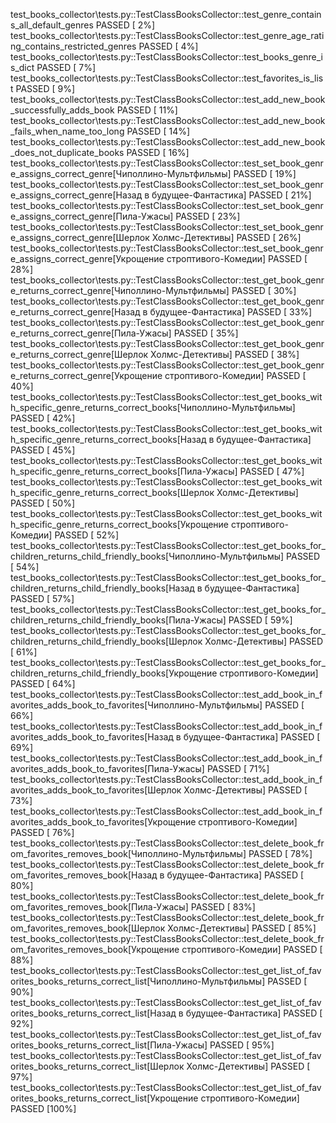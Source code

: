 test_books_collector\tests.py::TestClassBooksCollector::test_genre_contains_all_default_genres PASSED                                                                                                                            [  2%] 
test_books_collector\tests.py::TestClassBooksCollector::test_genre_age_rating_contains_restricted_genres PASSED                                                                                                                  [  4%]
test_books_collector\tests.py::TestClassBooksCollector::test_books_genre_is_dict PASSED                                                                                                                                          [  7%] 
test_books_collector\tests.py::TestClassBooksCollector::test_favorites_is_list PASSED                                                                                                                                            [  9%] 
test_books_collector\tests.py::TestClassBooksCollector::test_add_new_book_successfully_adds_book PASSED                                                                                                                          [ 11%] 
test_books_collector\tests.py::TestClassBooksCollector::test_add_new_book_fails_when_name_too_long PASSED                                                                                                                        [ 14%] 
test_books_collector\tests.py::TestClassBooksCollector::test_add_new_book_does_not_duplicate_books PASSED                                                                                                                        [ 16%] 
test_books_collector\tests.py::TestClassBooksCollector::test_set_book_genre_assigns_correct_genre[Чиполлино-Мультфильмы] PASSED                                                                                                  [ 19%] 
test_books_collector\tests.py::TestClassBooksCollector::test_set_book_genre_assigns_correct_genre[Назад в будущее-Фантастика] PASSED                                                                                             [ 21%] 
test_books_collector\tests.py::TestClassBooksCollector::test_set_book_genre_assigns_correct_genre[Пила-Ужасы] PASSED                                                                                                             [ 23%] 
test_books_collector\tests.py::TestClassBooksCollector::test_set_book_genre_assigns_correct_genre[Шерлок Холмс-Детективы] PASSED                                                                                                 [ 26%] 
test_books_collector\tests.py::TestClassBooksCollector::test_set_book_genre_assigns_correct_genre[Укрощение строптивого-Комедии] PASSED                                                                                          [ 28%] 
test_books_collector\tests.py::TestClassBooksCollector::test_get_book_genre_returns_correct_genre[Чиполлино-Мультфильмы] PASSED                                                                                                  [ 30%] 
test_books_collector\tests.py::TestClassBooksCollector::test_get_book_genre_returns_correct_genre[Назад в будущее-Фантастика] PASSED                                                                                             [ 33%] 
test_books_collector\tests.py::TestClassBooksCollector::test_get_book_genre_returns_correct_genre[Пила-Ужасы] PASSED                                                                                                             [ 35%] 
test_books_collector\tests.py::TestClassBooksCollector::test_get_book_genre_returns_correct_genre[Шерлок Холмс-Детективы] PASSED                                                                                                 [ 38%] 
test_books_collector\tests.py::TestClassBooksCollector::test_get_book_genre_returns_correct_genre[Укрощение строптивого-Комедии] PASSED                                                                                          [ 40%] 
test_books_collector\tests.py::TestClassBooksCollector::test_get_books_with_specific_genre_returns_correct_books[Чиполлино-Мультфильмы] PASSED                                                                                   [ 42%] 
test_books_collector\tests.py::TestClassBooksCollector::test_get_books_with_specific_genre_returns_correct_books[Назад в будущее-Фантастика] PASSED                                                                              [ 45%] 
test_books_collector\tests.py::TestClassBooksCollector::test_get_books_with_specific_genre_returns_correct_books[Пила-Ужасы] PASSED                                                                                              [ 47%] 
test_books_collector\tests.py::TestClassBooksCollector::test_get_books_with_specific_genre_returns_correct_books[Шерлок Холмс-Детективы] PASSED                                                                                  [ 50%] 
test_books_collector\tests.py::TestClassBooksCollector::test_get_books_with_specific_genre_returns_correct_books[Укрощение строптивого-Комедии] PASSED                                                                           [ 52%] 
test_books_collector\tests.py::TestClassBooksCollector::test_get_books_for_children_returns_child_friendly_books[Чиполлино-Мультфильмы] PASSED                                                                                   [ 54%] 
test_books_collector\tests.py::TestClassBooksCollector::test_get_books_for_children_returns_child_friendly_books[Назад в будущее-Фантастика] PASSED                                                                              [ 57%] 
test_books_collector\tests.py::TestClassBooksCollector::test_get_books_for_children_returns_child_friendly_books[Пила-Ужасы] PASSED                                                                                              [ 59%] 
test_books_collector\tests.py::TestClassBooksCollector::test_get_books_for_children_returns_child_friendly_books[Шерлок Холмс-Детективы] PASSED                                                                                  [ 61%] 
test_books_collector\tests.py::TestClassBooksCollector::test_get_books_for_children_returns_child_friendly_books[Укрощение строптивого-Комедии] PASSED                                                                           [ 64%] 
test_books_collector\tests.py::TestClassBooksCollector::test_add_book_in_favorites_adds_book_to_favorites[Чиполлино-Мультфильмы] PASSED                                                                                          [ 66%] 
test_books_collector\tests.py::TestClassBooksCollector::test_add_book_in_favorites_adds_book_to_favorites[Назад в будущее-Фантастика] PASSED                                                                                     [ 69%]
test_books_collector\tests.py::TestClassBooksCollector::test_add_book_in_favorites_adds_book_to_favorites[Пила-Ужасы] PASSED                                                                                                     [ 71%] 
test_books_collector\tests.py::TestClassBooksCollector::test_add_book_in_favorites_adds_book_to_favorites[Шерлок Холмс-Детективы] PASSED                                                                                         [ 73%] 
test_books_collector\tests.py::TestClassBooksCollector::test_add_book_in_favorites_adds_book_to_favorites[Укрощение строптивого-Комедии] PASSED                                                                                  [ 76%] 
test_books_collector\tests.py::TestClassBooksCollector::test_delete_book_from_favorites_removes_book[Чиполлино-Мультфильмы] PASSED                                                                                               [ 78%] 
test_books_collector\tests.py::TestClassBooksCollector::test_delete_book_from_favorites_removes_book[Назад в будущее-Фантастика] PASSED                                                                                          [ 80%] 
test_books_collector\tests.py::TestClassBooksCollector::test_delete_book_from_favorites_removes_book[Пила-Ужасы] PASSED                                                                                                          [ 83%] 
test_books_collector\tests.py::TestClassBooksCollector::test_delete_book_from_favorites_removes_book[Шерлок Холмс-Детективы] PASSED                                                                                              [ 85%] 
test_books_collector\tests.py::TestClassBooksCollector::test_delete_book_from_favorites_removes_book[Укрощение строптивого-Комедии] PASSED                                                                                       [ 88%] 
test_books_collector\tests.py::TestClassBooksCollector::test_get_list_of_favorites_books_returns_correct_list[Чиполлино-Мультфильмы] PASSED                                                                                      [ 90%] 
test_books_collector\tests.py::TestClassBooksCollector::test_get_list_of_favorites_books_returns_correct_list[Назад в будущее-Фантастика] PASSED                                                                                 [ 92%] 
test_books_collector\tests.py::TestClassBooksCollector::test_get_list_of_favorites_books_returns_correct_list[Пила-Ужасы] PASSED                                                                                                 [ 95%] 
test_books_collector\tests.py::TestClassBooksCollector::test_get_list_of_favorites_books_returns_correct_list[Шерлок Холмс-Детективы] PASSED                                                                                     [ 97%] 
test_books_collector\tests.py::TestClassBooksCollector::test_get_list_of_favorites_books_returns_correct_list[Укрощение строптивого-Комедии] PASSED                                                                              [100%] 